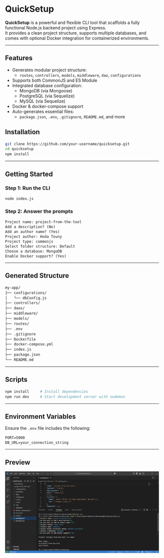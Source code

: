 # QuickSetup

**QuickSetup** is a powerful and flexible CLI tool that scaffolds a fully functional Node.js backend project using Express.  
It provides a clean project structure, supports multiple databases, and comes with optional Docker integration for containerized environments.

---

## Features

- Generates modular project structure:
  - `routes`, `controllers`, `models`, `middleware`, `dao`, `configurations`
- Supports both CommonJS and ES Module
- Integrated database configuration:
  - MongoDB (via Mongoose)
  - PostgreSQL (via Sequelize)
  - MySQL (via Sequelize)
- Docker & docker-compose support
- Auto-generates essential files:
  - `package.json`, `.env`, `.gitignore`, `README.md`, and more

## Installation

```bash
git clone https://github.com/your-username/quicksetup.git
cd quicksetup
npm install
```

---

## Getting Started

### Step 1: Run the CLI

```bash
node index.js
```

### Step 2: Answer the prompts

```text
Project name: project-from-the-tool
Add a description? (No)
Add an author name? (Yes)
Project author: Hoda Touny
Project type: commonjs
Select folder structure: Default
Choose a database: MongoDB
Enable Docker support? (Yes)
```
---

## Generated Structure

```bash
my-app/
├── configurations/
│   └── dbConfig.js
├── controllers/
├── daos/
├── middleware/
├── models/
├── routes/
├── .env
├── .gitignore
├── Dockerfile
├── docker-compose.yml
├── index.js
├── package.json
└── README.md
```

---

## Scripts

```bash
npm install     # Install dependencies
npm run dev     # Start development server with nodemon
```

---

## Environment Variables

Ensure the `.env` file includes the following:
```env
PORT=5000
DB_URL=your_connection_string
```

---

## Preview

![QuickSetup CLI Screenshot](./screenshot.png)
